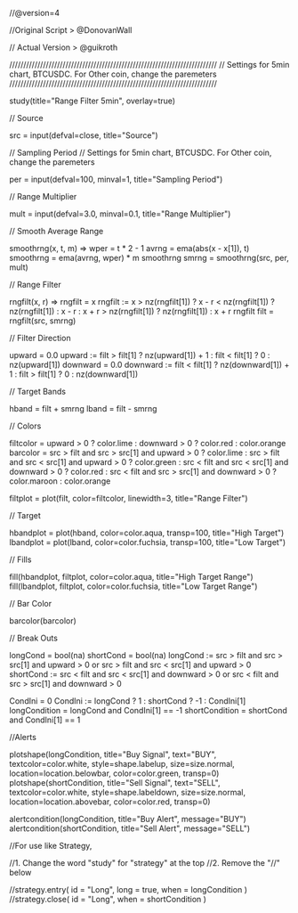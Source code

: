 //@version=4


//Original Script > @DonovanWall

// Actual Version > @guikroth


//////////////////////////////////////////////////////////////////////////
// Settings for 5min chart, BTCUSDC. For Other coin, change the paremeters
//////////////////////////////////////////////////////////////////////////


study(title="Range Filter  5min", overlay=true)

// Source

src = input(defval=close, title="Source")

// Sampling Period
// Settings for 5min chart, BTCUSDC. For Other coin, change the paremeters

per = input(defval=100, minval=1, title="Sampling Period")

// Range Multiplier

mult = input(defval=3.0, minval=0.1, title="Range Multiplier")

// Smooth Average Range

smoothrng(x, t, m) =>
    wper = t * 2 - 1
    avrng = ema(abs(x - x[1]), t)
    smoothrng = ema(avrng, wper) * m
    smoothrng
smrng = smoothrng(src, per, mult)

// Range Filter

rngfilt(x, r) =>
    rngfilt = x
    rngfilt := x > nz(rngfilt[1]) ? x - r < nz(rngfilt[1]) ? nz(rngfilt[1]) : x - r : 
       x + r > nz(rngfilt[1]) ? nz(rngfilt[1]) : x + r
    rngfilt
filt = rngfilt(src, smrng)

// Filter Direction

upward = 0.0
upward := filt > filt[1] ? nz(upward[1]) + 1 : filt < filt[1] ? 0 : nz(upward[1])
downward = 0.0
downward := filt < filt[1] ? nz(downward[1]) + 1 : filt > filt[1] ? 0 : nz(downward[1])

// Target Bands

hband = filt + smrng
lband = filt - smrng

// Colors

filtcolor = upward > 0 ? color.lime : downward > 0 ? color.red : color.orange
barcolor = src > filt and src > src[1] and upward > 0 ? color.lime : 
   src > filt and src < src[1] and upward > 0 ? color.green : 
   src < filt and src < src[1] and downward > 0 ? color.red : 
   src < filt and src > src[1] and downward > 0 ? color.maroon : color.orange

filtplot = plot(filt, color=filtcolor, linewidth=3, title="Range Filter")

// Target

hbandplot = plot(hband, color=color.aqua, transp=100, title="High Target")
lbandplot = plot(lband, color=color.fuchsia, transp=100, title="Low Target")

// Fills

fill(hbandplot, filtplot, color=color.aqua, title="High Target Range")
fill(lbandplot, filtplot, color=color.fuchsia, title="Low Target Range")

// Bar Color

barcolor(barcolor)

// Break Outs

longCond = bool(na)
shortCond = bool(na)
longCond := src > filt and src > src[1] and upward > 0 or 
   src > filt and src < src[1] and upward > 0
shortCond := src < filt and src < src[1] and downward > 0 or 
   src < filt and src > src[1] and downward > 0

CondIni = 0
CondIni := longCond ? 1 : shortCond ? -1 : CondIni[1]
longCondition = longCond and CondIni[1] == -1
shortCondition = shortCond and CondIni[1] == 1

//Alerts

plotshape(longCondition, title="Buy Signal", text="BUY", textcolor=color.white, style=shape.labelup, size=size.normal, location=location.belowbar, color=color.green, transp=0)
plotshape(shortCondition, title="Sell Signal", text="SELL", textcolor=color.white, style=shape.labeldown, size=size.normal, location=location.abovebar, color=color.red, transp=0)

alertcondition(longCondition, title="Buy Alert", message="BUY")
alertcondition(shortCondition, title="Sell Alert", message="SELL")



//For use like Strategy, 

//1. Change the word  "study" for "strategy" at the top
//2.  Remove the "//" below

//strategy.entry( id = "Long", long = true, when = longCondition )
//strategy.close( id = "Long", when = shortCondition )
